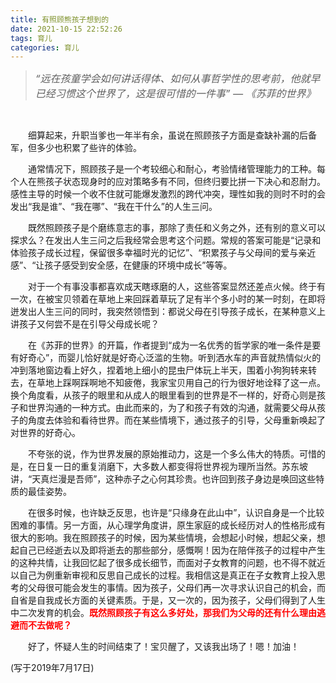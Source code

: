 ```yaml
---
title: 有照顾熊孩子想到的
date: 2021-10-15 22:52:26
tags: 育儿
categories: 育儿
---
```


> *<font size=3>“远在孩童学会如何讲话得体、如何从事哲学性的思考前，他就早已经习惯这个世界了，这是很可惜的一件事”  — 《苏菲的世界》</font>*

<br/>

&emsp;&emsp;细算起来，升职当爹也一年半有余，虽说在照顾孩子方面是查缺补漏的后备军，但多少也积累了些许的体验。

&emsp;&emsp;通常情况下，照顾孩子是一个考较细心和耐心，考验情绪管理能力的工种。每个人在熊孩子状态现身时的应对策略多有不同，但终归要比拼一下决心和忍耐力。感性主导的时候一个收不住就可能爆发激烈的跨代冲突，理性如我的则时不时的会发出“我是谁”、“我在哪”、“我在干什么”的人生三问。

&emsp;&emsp;既然照顾孩子是个磨练意志的事，那除了责任和义务之外，还有别的意义可以探求么？在发出人生三问之后我经常会思考这个问题。常规的答案可能是“记录和体验孩子成长过程，保留很多幸福时光的记忆”、“积累孩子与父母间的爱与亲近感”、“让孩子感受到安全感，在健康的环境中成长”等等。

&emsp;&emsp;对于一个有事没事都喜欢成天瞎琢磨的人，这些答案显然还差点火候。终于有一次，在被宝贝领着在草地上来回踩着草玩了足有半个多小时的某一时刻，在即将迸发出人生三问的同时，我突然领悟到：都说父母在引导孩子成长，在某种意义上讲孩子又何尝不是在引导父母成长呢？

&emsp;&emsp;在《苏菲的世界》的开篇，作者提到“成为一名优秀的哲学家的唯一条件是要有好奇心”，而婴儿恰好就是好奇心泛滥的生物。听到洒水车的声音就热情似火的冲到落地窗边看上好久，捏着地上细小的昆虫尸体玩上半天，围着小狗狗转来转去，在草地上踩啊踩啊地不知疲倦，我家宝贝用自己的行为很好地诠释了这一点。换个角度看，从孩子的眼里和从成人的眼里看到的世界是不一样的，好奇心则是孩子和世界沟通的一种方式。由此而来的，为了和孩子有效的沟通，就需要父母从孩子的角度去体验和看待世界。而在某些情境下，通过孩子的引导，父母重新唤起了对世界的好奇心。

&emsp;&emsp;不夸张的说，作为世界发展的原始推动力，这是一个多么伟大的特质。可惜的是，在日复一日的重复消磨下，大多数人都变得将世界视为理所当然。苏东坡讲，“天真烂漫是吾师”，这种赤子之心何其珍贵。也许回到孩子身边是唤回这些特质的最佳姿势。

&emsp;&emsp;在很多时候，也许缺乏反思，也许是“只缘身在此山中”，认识自身是一个比较困难的事情。另一方面，从心理学角度讲，原生家庭的成长经历对人的性格形成有很大的影响。我在照顾孩子的时候，因为某些情境，会想起小时候，想起父亲，想起自己已经逝去以及即将逝去的那些部分，感慨啊！因为在陪伴孩子的过程中产生的这种共情，让我回忆起了很多成长细节，而面对子女教育的问题，也不得不就近以自己为例重新审视和反思自己成长的过程。我相信这是真正在子女教育上投入思考的父母很可能会发生的事情。因为孩子，父母们再一次寻求认识自己的机会，而自省是自我成长方面的关键素质。于是，又一次的，因为孩子，父母们得到了人生中二次发育的机会。<font color=red>**既然照顾孩子有这么多好处，那我们为父母的还有什么理由逃避而不去做呢？**</font>

&emsp;&emsp;好了，怀疑人生的时间结束了！宝贝醒了，又该我出场了！嗯！加油！

(写于2019年7月17日)
